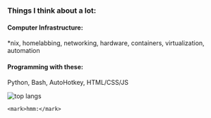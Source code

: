 ### Things I think about a lot:

#### Computer Infrastructure:
*nix, homelabbing, networking, hardware, containers, virtualization, automation

#### Programming with these:
Python, Bash, AutoHotkey, HTML/CSS/JS

![top langs](https://github-readme-stats.vercel.app/api/top-langs/?username=jaygriffinjay&layout=compact)


<!--<table border="4" cellpadding="2" cellspacing="2" width="50%">
<tr> <td>Column 1</td>
<td>Column 2</td> </tr> </table>-->

    <mark>hmm:</mark>
